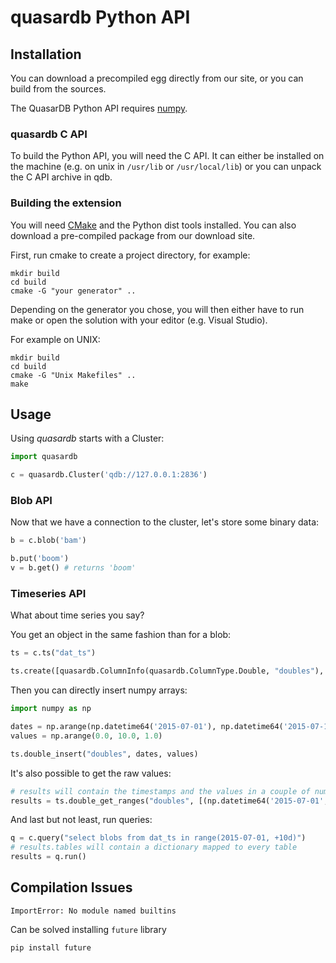 # quasardb Python API

## Installation

You can download a precompiled egg directly from our site, or you can build from the sources.

The QuasarDB Python API requires [numpy](http://www.numpy.org/).

### quasardb C API

To build the Python API, you will need the C API. It can either be installed on the machine (e.g. on unix in `/usr/lib` or `/usr/local/lib`) or you can unpack the C API archive in qdb.

### Building the extension

You will need [CMake](http://www.cmake.org/) and the Python dist tools installed. You can also download a pre-compiled package from our download site.

First, run cmake to create a project directory, for example:

```
mkdir build
cd build
cmake -G "your generator" ..
```

Depending on the generator you chose, you will then either have to run make or open the solution with your editor (e.g. Visual Studio).

For example on UNIX:

```
mkdir build
cd build
cmake -G "Unix Makefiles" ..
make
```

## Usage

Using *quasardb* starts with a Cluster:

```python
import quasardb

c = quasardb.Cluster('qdb://127.0.0.1:2836')
```

### Blob API

Now that we have a connection to the cluster, let's store some binary data:

```python
b = c.blob('bam')

b.put('boom')
v = b.get() # returns 'boom'
```

### Timeseries API

What about time series you say?

You get an object in the same fashion than for a blob:

```python
ts = c.ts("dat_ts")

ts.create([quasardb.ColumnInfo(quasardb.ColumnType.Double, "doubles"), quasardb.ColumnInfo(quasardb.ColumnType.Blob, "blobs")])
```

Then you can directly insert numpy arrays:

```python
import numpy as np

dates = np.arange(np.datetime64('2015-07-01'), np.datetime64('2015-07-11')).astype('datetime64[ns]')
values = np.arange(0.0, 10.0, 1.0)

ts.double_insert("doubles", dates, values)
```

It's also possible to get the raw values:

```python
# results will contain the timestamps and the values in a couple of numpy arrays
results = ts.double_get_ranges("doubles", [(np.datetime64('2015-07-01', 'ns'), np.datetime64('2015-07-11', 'ns'))])
```

And last but not least, run queries:

```python
q = c.query("select blobs from dat_ts in range(2015-07-01, +10d)")
# results.tables will contain a dictionary mapped to every table
results = q.run()
```

## Compilation Issues

`ImportError: No module named builtins`

Can be solved installing `future` library

```shell
pip install future
```
